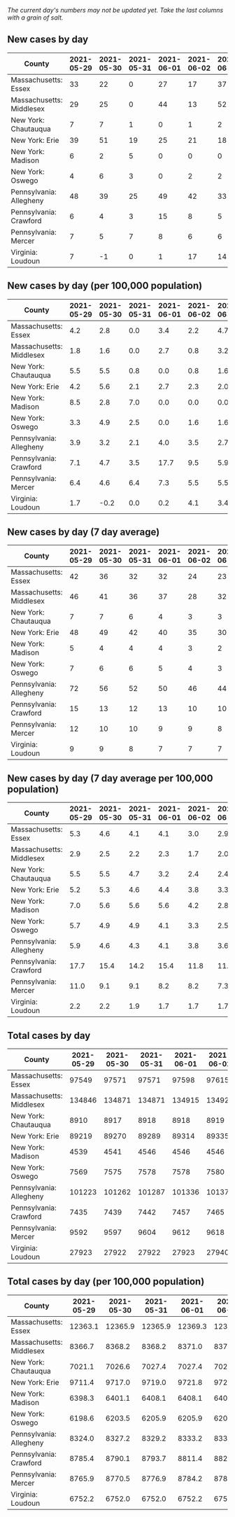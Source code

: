_The current day's numbers may not be updated yet. Take the last columns with a grain of salt._
## New cases by day

| County | 2021-05-29 | 2021-05-30 | 2021-05-31 | 2021-06-01 | 2021-06-02 | 2021-06-03 | 2021-06-04 |
| --- | --- | --- | --- | --- | --- | --- | --- |
| Massachusetts: Essex | 33 | 22 | 0 | 27 | 17 | 37 |  |
| Massachusetts: Middlesex | 29 | 25 | 0 | 44 | 13 | 52 |  |
| New York: Chautauqua | 7 | 7 | 1 | 0 | 1 | 2 |  |
| New York: Erie | 39 | 51 | 19 | 25 | 21 | 18 |  |
| New York: Madison | 6 | 2 | 5 | 0 | 0 | 0 |  |
| New York: Oswego | 4 | 6 | 3 | 0 | 2 | 2 |  |
| Pennsylvania: Allegheny | 48 | 39 | 25 | 49 | 42 | 33 |  |
| Pennsylvania: Crawford | 6 | 4 | 3 | 15 | 8 | 5 |  |
| Pennsylvania: Mercer | 7 | 5 | 7 | 8 | 6 | 6 |  |
| Virginia: Loudoun | 7 | -1 | 0 | 1 | 17 | 14 |  |

## New cases by day (per 100,000 population)

| County | 2021-05-29 | 2021-05-30 | 2021-05-31 | 2021-06-01 | 2021-06-02 | 2021-06-03 | 2021-06-04 |
| --- | --- | --- | --- | --- | --- | --- | --- |
| Massachusetts: Essex | 4.2 | 2.8 | 0.0 | 3.4 | 2.2 | 4.7 |  |
| Massachusetts: Middlesex | 1.8 | 1.6 | 0.0 | 2.7 | 0.8 | 3.2 |  |
| New York: Chautauqua | 5.5 | 5.5 | 0.8 | 0.0 | 0.8 | 1.6 |  |
| New York: Erie | 4.2 | 5.6 | 2.1 | 2.7 | 2.3 | 2.0 |  |
| New York: Madison | 8.5 | 2.8 | 7.0 | 0.0 | 0.0 | 0.0 |  |
| New York: Oswego | 3.3 | 4.9 | 2.5 | 0.0 | 1.6 | 1.6 |  |
| Pennsylvania: Allegheny | 3.9 | 3.2 | 2.1 | 4.0 | 3.5 | 2.7 |  |
| Pennsylvania: Crawford | 7.1 | 4.7 | 3.5 | 17.7 | 9.5 | 5.9 |  |
| Pennsylvania: Mercer | 6.4 | 4.6 | 6.4 | 7.3 | 5.5 | 5.5 |  |
| Virginia: Loudoun | 1.7 | -0.2 | 0.0 | 0.2 | 4.1 | 3.4 |  |

## New cases by day (7 day average)

| County | 2021-05-29 | 2021-05-30 | 2021-05-31 | 2021-06-01 | 2021-06-02 | 2021-06-03 | 2021-06-04 |
| --- | --- | --- | --- | --- | --- | --- | --- |
| Massachusetts: Essex | 42 | 36 | 32 | 32 | 24 | 23 |  |
| Massachusetts: Middlesex | 46 | 41 | 36 | 37 | 28 | 32 |  |
| New York: Chautauqua | 7 | 7 | 6 | 4 | 3 | 3 |  |
| New York: Erie | 48 | 49 | 42 | 40 | 35 | 30 |  |
| New York: Madison | 5 | 4 | 4 | 4 | 3 | 2 |  |
| New York: Oswego | 7 | 6 | 6 | 5 | 4 | 3 |  |
| Pennsylvania: Allegheny | 72 | 56 | 52 | 50 | 46 | 44 |  |
| Pennsylvania: Crawford | 15 | 13 | 12 | 13 | 10 | 10 |  |
| Pennsylvania: Mercer | 12 | 10 | 10 | 9 | 9 | 8 |  |
| Virginia: Loudoun | 9 | 9 | 8 | 7 | 7 | 7 |  |

## New cases by day (7 day average per 100,000 population)

| County | 2021-05-29 | 2021-05-30 | 2021-05-31 | 2021-06-01 | 2021-06-02 | 2021-06-03 | 2021-06-04 |
| --- | --- | --- | --- | --- | --- | --- | --- |
| Massachusetts: Essex | 5.3 | 4.6 | 4.1 | 4.1 | 3.0 | 2.9 |  |
| Massachusetts: Middlesex | 2.9 | 2.5 | 2.2 | 2.3 | 1.7 | 2.0 |  |
| New York: Chautauqua | 5.5 | 5.5 | 4.7 | 3.2 | 2.4 | 2.4 |  |
| New York: Erie | 5.2 | 5.3 | 4.6 | 4.4 | 3.8 | 3.3 |  |
| New York: Madison | 7.0 | 5.6 | 5.6 | 5.6 | 4.2 | 2.8 |  |
| New York: Oswego | 5.7 | 4.9 | 4.9 | 4.1 | 3.3 | 2.5 |  |
| Pennsylvania: Allegheny | 5.9 | 4.6 | 4.3 | 4.1 | 3.8 | 3.6 |  |
| Pennsylvania: Crawford | 17.7 | 15.4 | 14.2 | 15.4 | 11.8 | 11.8 |  |
| Pennsylvania: Mercer | 11.0 | 9.1 | 9.1 | 8.2 | 8.2 | 7.3 |  |
| Virginia: Loudoun | 2.2 | 2.2 | 1.9 | 1.7 | 1.7 | 1.7 |  |

## Total cases by day

| County | 2021-05-29 | 2021-05-30 | 2021-05-31 | 2021-06-01 | 2021-06-02 | 2021-06-03 | 2021-06-04 |
| --- | --- | --- | --- | --- | --- | --- | --- |
| Massachusetts: Essex | 97549 | 97571 | 97571 | 97598 | 97615 | 97652 |  |
| Massachusetts: Middlesex | 134846 | 134871 | 134871 | 134915 | 134928 | 134980 |  |
| New York: Chautauqua | 8910 | 8917 | 8918 | 8918 | 8919 | 8921 |  |
| New York: Erie | 89219 | 89270 | 89289 | 89314 | 89335 | 89353 |  |
| New York: Madison | 4539 | 4541 | 4546 | 4546 | 4546 | 4546 |  |
| New York: Oswego | 7569 | 7575 | 7578 | 7578 | 7580 | 7582 |  |
| Pennsylvania: Allegheny | 101223 | 101262 | 101287 | 101336 | 101378 | 101411 |  |
| Pennsylvania: Crawford | 7435 | 7439 | 7442 | 7457 | 7465 | 7470 |  |
| Pennsylvania: Mercer | 9592 | 9597 | 9604 | 9612 | 9618 | 9624 |  |
| Virginia: Loudoun | 27923 | 27922 | 27922 | 27923 | 27940 | 27954 |  |

## Total cases by day (per 100,000 population)

| County | 2021-05-29 | 2021-05-30 | 2021-05-31 | 2021-06-01 | 2021-06-02 | 2021-06-03 | 2021-06-04 |
| --- | --- | --- | --- | --- | --- | --- | --- |
| Massachusetts: Essex | 12363.1 | 12365.9 | 12365.9 | 12369.3 | 12371.5 | 12376.1 |  |
| Massachusetts: Middlesex | 8366.7 | 8368.2 | 8368.2 | 8371.0 | 8371.8 | 8375.0 |  |
| New York: Chautauqua | 7021.1 | 7026.6 | 7027.4 | 7027.4 | 7028.2 | 7029.8 |  |
| New York: Erie | 9711.4 | 9717.0 | 9719.0 | 9721.8 | 9724.0 | 9726.0 |  |
| New York: Madison | 6398.3 | 6401.1 | 6408.1 | 6408.1 | 6408.1 | 6408.1 |  |
| New York: Oswego | 6198.6 | 6203.5 | 6205.9 | 6205.9 | 6207.6 | 6209.2 |  |
| Pennsylvania: Allegheny | 8324.0 | 8327.2 | 8329.2 | 8333.2 | 8336.7 | 8339.4 |  |
| Pennsylvania: Crawford | 8785.4 | 8790.1 | 8793.7 | 8811.4 | 8820.9 | 8826.8 |  |
| Pennsylvania: Mercer | 8765.9 | 8770.5 | 8776.9 | 8784.2 | 8789.7 | 8795.1 |  |
| Virginia: Loudoun | 6752.2 | 6752.0 | 6752.0 | 6752.2 | 6756.3 | 6759.7 |  |
